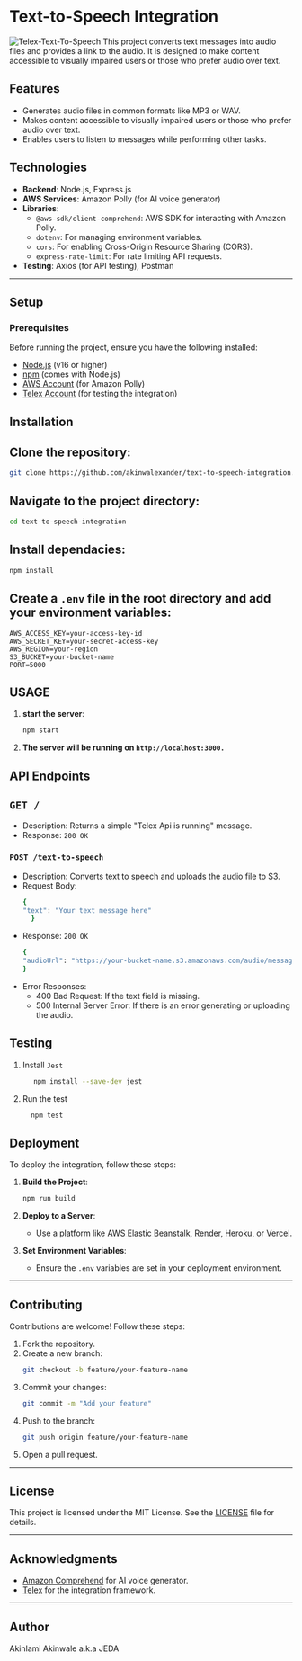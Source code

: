 # **Text-to-Speech Integration**
![Telex-Text-To-Speech](https://i.ibb.co/mrzP66gj/Text-to-speech.png)
This project converts text messages into audio files and provides a link to the audio. It is designed to make content accessible to visually impaired users or those who prefer audio over text.

## **Features**

- Generates audio files in common formats like MP3 or WAV.
- Makes content accessible to visually impaired users or those who prefer audio over text.
- Enables users to listen to messages while performing other tasks.

## **Technologies**

- **Backend**: Node.js, Express.js
- **AWS Services**: Amazon Polly (for AI voice generator)
- **Libraries**:
  - `@aws-sdk/client-comprehend`: AWS SDK for interacting with Amazon Polly.
  - `dotenv`: For managing environment variables.
  - `cors`: For enabling Cross-Origin Resource Sharing (CORS).
  - `express-rate-limit`: For rate limiting API requests.
- **Testing**: Axios (for API testing), Postman

---

## **Setup**

### **Prerequisites**

Before running the project, ensure you have the following installed:

- [Node.js](https://nodejs.org/) (v16 or higher)
- [npm](https://www.npmjs.com/) (comes with Node.js)
- [AWS Account](https://aws.amazon.com/) (for Amazon Polly)
- [Telex Account](https://telex.im/) (for testing the integration)


## **Installation**

## **Clone the repository**:

```sh
git clone https://github.com/akinwalexander/text-to-speech-integration.git
```
## **Navigate to the project directory**:
```sh
cd text-to-speech-integration
```
## **Install dependacies**:
```sh
npm install
```
## **Create a `.env` file in the root directory and add your environment variables**:
```.env
AWS_ACCESS_KEY=your-access-key-id
AWS_SECRET_KEY=your-secret-access-key
AWS_REGION=your-region
S3_BUCKET=your-bucket-name
PORT=5000
```
##  **USAGE**
   1. **start the server**:
      ```sh
      npm start
      ```
   2. **The server will be running on `http://localhost:3000.`**
##  **API Endpoints**
  ## `GET /`
  * Description: Returns a simple "Telex Api is running" message.
  * Response: `200 OK`
  ### `POST /text-to-speech`
  * Description: Converts text to speech and uploads the audio file to S3.
  * Request Body:
    ```sh
    {
    "text": "Your text message here"
      }
    ```
  * Response: `200 OK`
    ```sh
    {
    "audioUrl": "https://your-bucket-name.s3.amazonaws.com/audio/message_timestamp.mp3"
    }
    ```
  * Error Responses:
      * 400 Bad Request: If the text field is missing.
      * 500 Internal Server Error: If there is an error generating or uploading the audio.
## **Testing**
   1. Install `Jest`
  ```sh
        npm install --save-dev jest
  ```
  2. Run the test
     ```sh
       npm test
     ```
## **Deployment**
  To deploy the integration, follow these steps:
  
  1. **Build the Project**:
     ```sh
     npm run build
     ```
  
  2. **Deploy to a Server**:
     - Use a platform like [AWS Elastic Beanstalk](https://aws.amazon.com/elasticbeanstalk/), [Render](https://www.render.com), [Heroku](https://www.heroku.com/), or [Vercel](https://vercel.com/).
  
  3. **Set Environment Variables**:
     - Ensure the `.env` variables are set in your deployment environment.
  
  ---
## **Contributing**
  Contributions are welcome! Follow these steps:

  1. Fork the repository.
  2. Create a new branch:
     ```bash
     git checkout -b feature/your-feature-name
     ```
  3. Commit your changes:
     ```bash
     git commit -m "Add your feature"
     ```
  4. Push to the branch:
     ```bash
     git push origin feature/your-feature-name
     ```
  5. Open a pull request.
  
  ---

## **License**

  This project is licensed under the MIT License. See the [LICENSE](LICENSE) file for details.
  
  ---

## Acknowledgments

- [Amazon Comprehend](https://aws.amazon.com/polly/) for AI voice generator.
- [Telex](https://telex.im/) for the integration framework.

---
## Author
Akinlami Akinwale a.k.a JEDA
